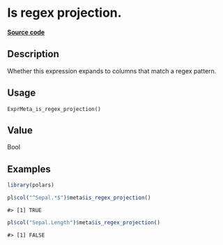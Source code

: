 
# Is regex projection.

[**Source code**](https://github.com/pola-rs/r-polars/tree/53c7d964901ed4a019998e89aff8c6d44691d793/R/expr__meta.R#L150)

## Description

Whether this expression expands to columns that match a regex pattern.

## Usage

<pre><code class='language-R'>ExprMeta_is_regex_projection()
</code></pre>

## Value

Bool

## Examples

``` r
library(polars)

pl$col("^Sepal.*$")$meta$is_regex_projection()
```

    #> [1] TRUE

``` r
pl$col("Sepal.Length")$meta$is_regex_projection()
```

    #> [1] FALSE
